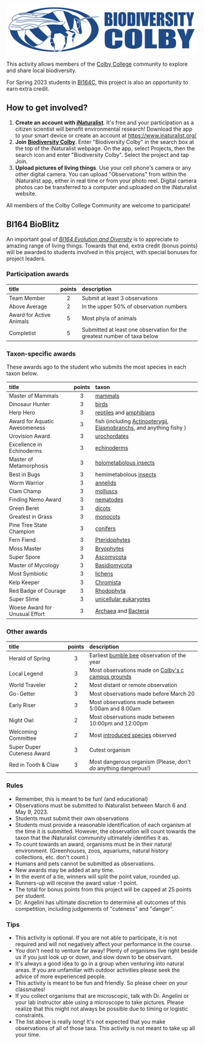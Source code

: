 ![](biodiversity.colby.horiz.png)

This activity allows members of the [Colby College](https://www.colby.edu/) community to explore and share local biodiversity. 

For Spring 2023 students in [BI164C](https://github.com/aphanotus/openEd/blob/main/BI164.23S.Evolution.and.Diversity/BI164.23S.Evolution.and.Diversity.syllabus.md), this project is also an opportunity to earn extra credit.

## How to get involved?

1. **Create an account with [iNaturalist](https://www.inaturalist.org/)**. It's free and your participation as a citizen scientist will benefit environmental research! Download the app to your smart device or create an account at https://www.inaturalist.org/ 
2. **Join [Biodiversity Colby](https://www.inaturalist.org/projects/biodiversity-colby)**. Enter "Biodiversity Colby" in the search box at the top of the iNaturalist webpage. On the app, select Projects, then the search icon and enter "Biodiversity Colby". Select the project and tap Join.
3. **Upload pictures of living things**. Use your cell phone's camera or any other digital camera. You can upload "Observations" from within the iNaturalist app, either in real time or from your photo reel. Digital camera photos can be transferred to a computer and uploaded on the iNaturalist website. 

All members of the Colby College Community are welcome to participate!

## BI164 BioBlitz

An important goal of *[BI164 Evolution and Diversity](https://github.com/aphanotus/openEd/blob/main/BI164.23S.Evolution.and.Diversity/BI164.23S.Evolution.and.Diversity.syllabus.md)* is to appreciate to amazing range of living things. Towards that end, extra credit (bonus points) will be awarded to students involved in this project, with special bonuses for project leaders.

### Participation awards

| title | points | description |
|:--- |:---:|:--- |
| Team Member | 2 | Submit at least 3 observations |
| Above Average | 2 | In the upper 50% of observation numbers |
| Award for Active Animals | 5 | Most phyla of animals |
| Completist | 5 | Submitted at least one observation for the greatest number of taxa below  |

### Taxon-specific awards

These awards ago to the student who submits the most species in each taxon below.

| title | points | taxon |
|:--- |:---:|:--- |
| Master of Mammals | 3 | [mammals](https://www.inaturalist.org/taxa/40151-Mammalia) |
| Dinosaur Hunter | 3 | [birds](https://www.inaturalist.org/observations?taxon_id=3) |
| Herp Hero | 3 | [reptiles](https://www.inaturalist.org/taxa/26036-Reptilia) and [amphibians](https://www.inaturalist.org/taxa/20978-Amphibia) |
| Award for Aquatic Awesomeness | 3 | fish (including [Actinopterygii](https://www.inaturalist.org/taxa/47178-Actinopterygii), [Elasmobranchs](https://www.inaturalist.org/observations?taxon_id=47273), and anything fishy ) |
| Urovision Award | 3 | [urochordates](https://www.inaturalist.org/taxa/130868-Tunicata) |
| Excellence in Echinoderms | 3 | [echinoderms](https://www.inaturalist.org/taxa/47549-Echinodermata) |
| Master of Metamorphosis | 3 | [holometabolous insects](https://www.inaturalist.org/observations?taxon_id=47158) |
| Best in Bugs | 3 | hemimetabolous [insects](https://www.inaturalist.org/taxa/47158-Insecta) |
| Worm Warrior | 3 | [annelids](https://www.inaturalist.org/taxa/47491-Annelida) |
| Clam Champ | 3 | [molluscs](https://www.inaturalist.org/observations?taxon_id=47115) |
| Finding Nemo Award | 3 | [nematodes](https://www.inaturalist.org/taxa/54960-Nematoda) |
| Green Beret | 3 | [dicots](https://www.inaturalist.org/taxa/47124-Magnoliopsida) |
| Greatest in Grass | 3 | [monocots](https://www.inaturalist.org/taxa/47163-Liliopsida) |
| Pine Tree State Champion | 3 | [conifers](https://www.inaturalist.org/taxa/136329-Pinopsida) |
| Fern Fiend | 3 | [Pteridophytes](https://www.inaturalist.org/taxa/121943-Polypodiopsida) |
| Moss Master | 3 | [Bryophytes](https://www.inaturalist.org/taxa/311249-Bryophyta) |
| Super Spore | 3 | [Ascomycota](https://www.inaturalist.org/taxa/48250-Ascomycota) |
| Master of Mycology | 3 | [Basidiomycota](https://www.inaturalist.org/taxa/47169-Basidiomycota) |
| Most Symbiotic | 3 | [lichens](https://www.inaturalist.org/taxa/54743-Lecanoromycetes) |
| Kelp Keeper | 3 | [Chromista](https://www.inaturalist.org/taxa/48222-Chromista) |
| Red Badge of Courage | 3 | [Rhodophyta](https://www.inaturalist.org/taxa/57774-Rhodophyta) |
| Super Slime | 3 | [unicellular eukaryotes](https://www.inaturalist.org/observations?taxon_id=47686) |
| Woese Award for Unusual Effort | 3 | [Archaea](https://www.inaturalist.org/taxa/151817-Archaea) and [Bacteria](https://www.inaturalist.org/taxa/67333-Bacteria) |

### Other awards

| title | points | description |
|:--- |:---:|:--- |
| Herald of Spring | 3 | Earliest [bumble bee](https://www.inaturalist.org/taxa/52775-Bombus) observation of the year |
| Local Legend | 3 | Most observations made on [Colby's c campus grounds](https://www.google.com/maps/@44.5638729,-69.6670136,1443m/data=!3m1!1e3) |
| World Traveler | 2 | Most distant or remote observation |
| Go-Getter | 3 | Most observations made before March 20 |
| Early Riser | 3 | Most observations made between 5:00am and 8:00am |
| Night Owl | 2 | Most observations made between 10:00pm and 12:00pm |
| Welcoming Committee | 2 | Most [introduced species](https://en.wikipedia.org/wiki/Introduced_species) observed |
| Super Duper Cuteness Award | 3 | Cutest organism |
| Red in Tooth & Claw | 3 | Most dangerous organism (Please, don't *do* anything dangerous!) |

### Rules

- Remember, this is meant to be fun! (and educational)
- Observations must be submitted to iNaturalist between March 6 and May 9, 2023.
- Students must submit their own observations 
- Students must provide a reasonable identification of each organism at the time it is submitted. However, the observation will count towards the taxon that the iNaturalist community ultimately identifies it as.
- To count towards an award, organisms must be in their natural environment. (Greenhouses, zoos, aquariums, natural history collections, etc. don't count.) 
- Humans and pets cannot be submitted as observations.
- New awards may be added at any time.
- In the event of a tie, winners will split the point value, rounded up.
- Runners-up will receive the award value -1 point.
- The total for bonus points from this project will be capped at 25 points per student.
- Dr. Angelini has ultimate discretion to determine all outcomes of this competition, including judgements of "cuteness" and "danger".

### Tips

- This activity is optional. If you are not able to participate, it is not required and will not negatively affect your performance in the course.
- You don't need to venture far away! Plenty of organisms live right beside us if you just look up or down, and slow down to be observant. 
- It's always a good idea to go in a group when venturing into natural areas. If you are unfamiliar with outdoor activities please seek the advice of more experienced people.
- This activity is meant to be fun and friendly. So please cheer on your classmates!
- If you collect organisms that are microscopic, talk with Dr. Angelini or your lab instructor able using a microscope to take pictures. Please realize that this might not always be possible due to timing or logistic constraints.
- The list above is really long! It's not expected that you make observations of all of those taxa. This activity is not meant to take up all your time.
